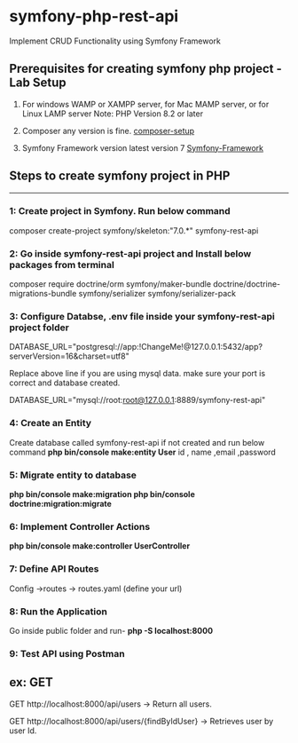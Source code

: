 # symfony-php-rest-api
Implement CRUD Functionality using Symfony Framework

## Prerequisites for creating symfony php project - Lab Setup
1. For windows WAMP or XAMPP server, for Mac MAMP server, or for Linux LAMP server
Note: PHP Version 8.2 or later

2. Composer any version is fine.
   [composer-setup](https://getcomposer.org/download/)

3. Symfony Framework version latest version 7
  [Symfony-Framework](https://symfony.com/doc/current/setup.html)


## Steps to create symfony project in PHP
--------------------------------------------------------------------------------------------------------------------------------------
### 1: Create project in Symfony. Run below command
   composer create-project symfony/skeleton:"7.0.*" symfony-rest-api
 
### 2: Go inside symfony-rest-api project and Install below packages from terminal
   composer require doctrine/orm symfony/maker-bundle doctrine/doctrine-migrations-bundle symfony/serializer symfony/serializer-pack
 
### 3: Configure Databse, .env file inside your symfony-rest-api project folder
   DATABASE_URL="postgresql://app:!ChangeMe!@127.0.0.1:5432/app?serverVersion=16&charset=utf8"
   
   Replace above line if you are using mysql data. make sure your port is correct and database created.
   
   DATABASE_URL="mysql://root:root@127.0.0.1:8889/symfony-rest-api"
               
### 4: Create an Entity 
   Create database called symfony-rest-api if not created and run below command
   **php bin/console make:entity User**
   id , name ,email ,password
 
### 5: Migrate entity to database
   **php bin/console make:migration
   php bin/console doctrine:migration:migrate**

### 6: Implement Controller Actions 
   **php bin/console make:controller UserController**

### 7: Define API Routes 
Config ->routes -> routes.yaml (define your url)

### 8: Run the Application
Go inside public folder and run-
   **php -S localhost:8000**

### 9: Test API using Postman 
ex: GET
------------------
GET http://localhost:8000/api/users -> Return all users.

GET http://localhost:8000/api/users/{findByIdUser} -> Retrieves user by user Id.



